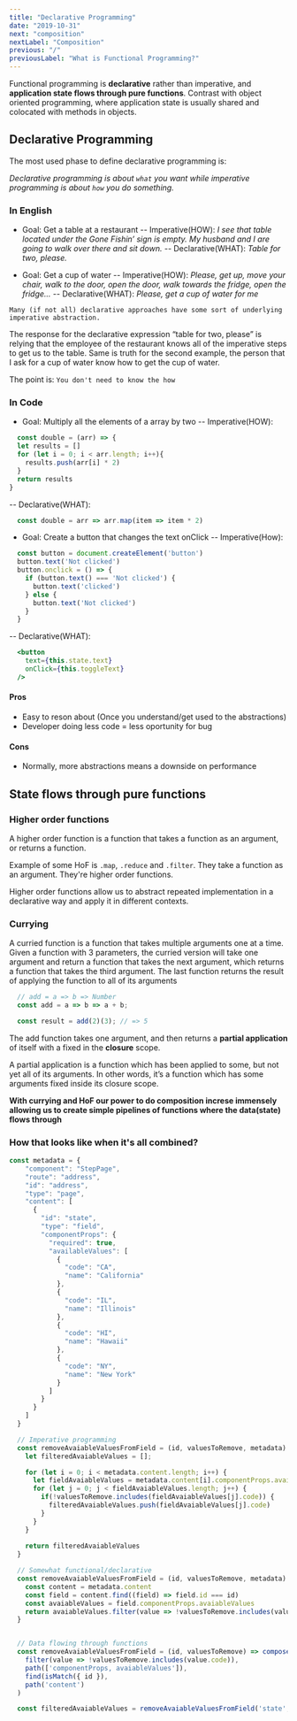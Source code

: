 ```yaml
---
title: "Declarative Programming"
date: "2019-10-31"
next: "composition"
nextLabel: "Composition"
previous: "/"
previousLabel: "What is Functional Programming?"
---
```


Functional programming is **declarative** rather than imperative, and **application state flows through pure functions**.
Contrast with object oriented programming, where application state is usually shared and colocated with methods in objects.

## Declarative Programming

The most used phase to define declarative programming is: 

*Declarative programming is about `what` you want while imperative programming is about `how` you do something.*

### In English

- Goal: Get a table at a restaurant
-- Imperative(HOW): *I see that table located under the Gone Fishin’ sign is empty. My husband and I are going to walk over there and sit down.*
-- Declarative(WHAT): *Table for two, please.*

- Goal: Get a cup of water
-- Imperative(HOW): *Please, get up, move your chair, walk to the door, open the door, walk towards the fridge, open the fridge...*
-- Declarative(WHAT): *Please, get a cup of water for me*


`Many (if not all) declarative approaches have some sort of underlying imperative abstraction.`

The response for the declarative expression “table for two, please” is relying that the employee of the restaurant knows all of the imperative steps to get us to the table.
Same is truth for the second example, the person that I ask for a cup of water know how to get the cup of water.

The point is: `You don't need to know the how`

### In Code

- Goal: Multiply all the elements of a array by two
-- Imperative(HOW): 
```js
  const double = (arr) => {
  let results = []
  for (let i = 0; i < arr.length; i++){
    results.push(arr[i] * 2)
  }
  return results
}
```
-- Declarative(WHAT):
```js
  const double = arr => arr.map(item => item * 2)
```

- Goal: Create a button that changes the text onClick
-- Imperative(How):
```js
  const button = document.createElement('button')
  button.text('Not clicked')
  button.onclick = () => {
    if (button.text() === 'Not clicked') {
      button.text('clicked')
    } else {
      button.text('Not clicked')
    }
  }
```

-- Declarative(WHAT):
```jsx
  <button
    text={this.state.text}
    onClick={this.toggleText}
  />
```

#### Pros
- Easy to reson about (Once you understand/get used to the abstractions)
- Developer doing less code = less oportunity for bug

#### Cons
- Normally, more abstractions means a downside on performance



## State flows through pure functions

### Higher order functions

A higher order function is a function that takes a function as an argument, or returns a function.

Example of some HoF is `.map`, `.reduce` and `.filter`. They take a function as an argument. They're higher order functions.

Higher order functions allow us to abstract repeated implementation in a declarative way and apply it in different contexts.

### Currying

A curried function is a function that takes multiple arguments one at a time. Given a function with 3 parameters, the curried version will take one argument and return a function that takes the next argument, which returns a function that takes the third argument. The last function returns the result of applying the function to all of its arguments

```js
  // add = a => b => Number
  const add = a => b => a + b;

  const result = add(2)(3); // => 5
```

The add function takes one argument, and then returns a **partial application** of itself with a fixed in the **closure** scope.

A partial application is a function which has been applied to some, but not yet all of its arguments. In other words, it’s a function which has some arguments fixed inside its closure scope.


**With currying and HoF our power to do composition increse immensely allowing us to create simple pipelines of functions where the data(state) flows through**


### How that looks like when it's all combined?

```js
const metadata = {
    "component": "StepPage",
    "route": "address",
    "id": "address",
    "type": "page",
    "content": [
      {
        "id": "state",
        "type": "field",
        "componentProps": {
          "required": true,
          "availableValues": [
            {
              "code": "CA",
              "name": "California"
            },
            {
              "code": "IL",
              "name": "Illinois"
            },
            {
              "code": "HI",
              "name": "Hawaii"
            },
            {
              "code": "NY",
              "name": "New York"
            }
          ]
        }
      }
    ]
  }

  // Imperative programming
  const removeAvaiableValuesFromField = (id, valuesToRemove, metadata) => {
    let filteredAvaiableValues = [];

    for (let i = 0; i < metadata.content.length; i++) {
      let fieldAvaiableValues = metadata.content[i].componentProps.avaiableValues;
      for (let j = 0; j < fieldAvaiableValues.length; j++) {
        if(!valuesToRemove.includes(fieldAvaiableValues[j].code)) {
          filteredAvaiableValues.push(fieldAvaiableValues[j].code)
        }
      }
    }
  
    return filteredAvaiableValues
  }

  // Somewhat functional/declarative
  const removeAvaiableValuesFromField = (id, valuesToRemove, metadata) => {
    const content = metadata.content
    const field = content.find((field) => field.id === id)
    const avaiableValues = field.componentProps.avaiableValues
    return avaiableValues.filter(value => !valuesToRemove.includes(value.code))
  }


  // Data flowing through functions
  const removeAvaiableValuesFromField = (id, valuesToRemove) => compose(
    filter(value => !valuesToRemove.includes(value.code)),
    path(['componentProps, avaiableValues']),
    find(isMatch({ id }),
    path('content')
  )

  const filteredAvaiableValues = removeAvaiableValuesFromField('state', [ "CA", "IL" ])(metadata)

```

